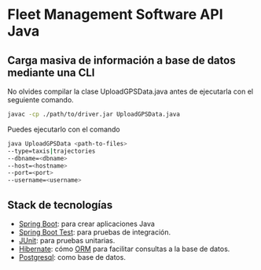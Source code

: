 # Fleet Management Software API Java

## Carga masiva de información a base de datos mediante una CLI

No olvides compilar la clase UploadGPSData.java antes de ejecutarla con el seguiente comando.
```bash
javac -cp ./path/to/driver.jar UploadGPSData.java
```

Puedes ejecutarlo con el comando
```bash
java UploadGPSData <path-to-files>
--type=taxis|trajectories
--dbname=<dbname>
--host=<hostname>
--port=<port>
--username=<username>
```


## Stack de tecnologías

* [Spring Boot](https://spring.io/projects/spring-boot/): para
  crear aplicaciones Java
* [Spring Boot Test](https://docs.spring.io/spring-boot/docs/current/reference/html/features.html#features.testing.spring-boot-applications):
  para pruebas de integración.
* [JUnit](https://junit.org/junit5/): para pruebas unitarias.
* [Hibernate](https://docs.spring.io/spring-framework/reference/data-access/orm/hibernate.html):
  cómo [ORM](https://en.wikipedia.org/wiki/Object%E2%80%93relational_mapping)
  para facilitar consultas a la base de datos.
* [Postgresql](https://www.postgresql.org/): como base de datos.
